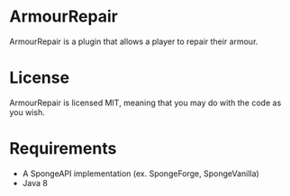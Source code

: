 ArmourRepair
==========

ArmourRepair is a plugin that allows a player to repair their armour.

License
=======

ArmourRepair is licensed MIT, meaning that you may do with the code as you wish.

Requirements
============

- A SpongeAPI implementation (ex. SpongeForge, SpongeVanilla)
- Java 8
